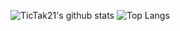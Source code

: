 ![TicTak21's github stats](https://github-readme-stats.vercel.app/api?username=TicTak21&show_icons=true&theme=onedark&count_private=true)
![Top Langs](https://github-readme-stats.vercel.app/api/top-langs/?username=TicTak21&theme=onedark&layout=compact&langs_count=10&hide=Jupiter%20Notebook)
